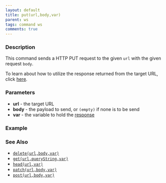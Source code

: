```yaml
---
layout: default
title: put(url,body,var)
parent: ws
tags: command ws
comments: true
---
```



### Description
This command sends a HTTP PUT request to the given `url` with the given request `body`.

To learn about how to utilize the response returned from the target URL, click [here](index.html#http-response).


### Parameters
- **url** - the target URL
- **body** - the payload to send, or `(empty)` if none is to be send
- **var** - the variable to hold the [response](index.html#http-response)


### Example


### See Also
- [`delete(url,body,var)`](delete(url,body,var))
- [`get(url,queryString,var)`](get(url,queryString,var))
- [`head(url,var)`](head(url,var))
- [`patch(url,body,var)`](patch(url,body,var))
- [`post(url,body,var)`](post(url,body,var))
